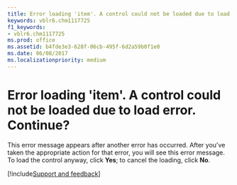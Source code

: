 ```yaml
---
title: Error loading 'item'. A control could not be loaded due to load error. Continue?
keywords: vblr6.chm1117725
f1_keywords:
- vblr6.chm1117725
ms.prod: office
ms.assetid: b4fde3e3-628f-06cb-495f-6d2a59b0f1e0
ms.date: 06/08/2017
ms.localizationpriority: medium
---
```



# Error loading 'item'. A control could not be loaded due to load error. Continue?

This error message appears after another error has occurred. After you've taken the appropriate action for that error, you will see this error message. To load the control anyway, click **Yes**; to cancel the loading, click **No**.

[!include[Support and feedback](~/includes/feedback-boilerplate.md)]